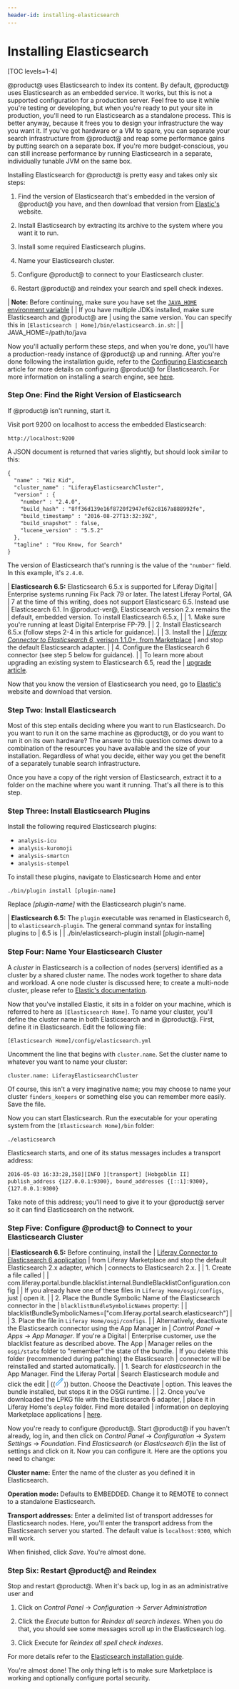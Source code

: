 ```yaml
---
header-id: installing-elasticsearch
---
```


# Installing Elasticsearch

[TOC levels=1-4]

@product@ uses Elasticsearch to index its content. By default, @product@ uses
Elasticsearch as an embedded service. It works, but this is not a supported
configuration for a production server. Feel free to use it while you're testing
or developing, but when you're ready to put your site in production, you'll need
to run Elasticsearch as a standalone process. This is better anyway, because it
frees you to design your infrastructure the way you want it. If you've got
hardware or a VM to spare, you can separate your search infrastructure from
@product@ and reap some performance gains by putting search on a separate box. If
you're more budget-conscious, you can still increase performance by running
Elasticsearch in a separate, individually tunable JVM on the same box. 

Installing Elasticsearch for @product@ is pretty easy and takes only six steps: 

1. Find the version of Elasticsearch that's embedded in the version of @product@
   you have, and then download that version from [Elastic's](https://www.elastic.co) 
   website. 

2. Install Elasticsearch by extracting its archive to the system where you want
   it to run. 

3. Install some required Elasticsearch plugins.

4. Name your Elasticsearch cluster. 

5. Configure @product@ to connect to your Elasticsearch cluster. 

6. Restart @product@ and reindex your search and spell check indexes. 

| **Note:** Before continuing, make sure you have set the [`JAVA_HOME` environment variable](https://docs.oracle.com/cd/E19182-01/820-7851/inst_cli_jdk_javahome_t/)
| 
| If you have multiple JDKs installed, make sure Elasticsearch and @product@ are
| using the same version. You can specify this in `[Elasticsearch
| Home]/bin/elasticsearch.in.sh`:
| 
|         JAVA_HOME=/path/to/java

Now you'll actually perform these steps, and when you're done, you'll have a
production-ready instance of @product@ up and running. After you're done
following the installation guide, refer to the [Configuring Elasticsearch](/docs/7-0/deploy/-/knowledge_base/d/configuring-elasticsearch-for-liferay-0)
article for more details on configuring @product@ for Elasticsearch. For more
information on installing a search engine, see
[here](/docs/7-0/deploy/-/knowledge_base/d/installing-a-search-engine).

### Step One: Find the Right Version of Elasticsearch

If @product@ isn't running, start it. 

Visit port 9200 on localhost to access the embedded Elasticsearch: 

    http://localhost:9200

A JSON document is returned that varies slightly, but should look similar to
this: 

    {
      "name" : "Wiz Kid",
      "cluster_name" : "LiferayElasticsearchCluster",
      "version" : {
        "number" : "2.4.0",
        "build_hash" : "8ff36d139e16f8720f2947ef62c8167a888992fe",
        "build_timestamp" : "2016-08-27T13:32:39Z",
        "build_snapshot" : false,
        "lucene_version" : "5.5.2"
      },
      "tagline" : "You Know, for Search"
    }

The version of Elasticsearch that's running is the value of the `"number"` field.
In this example, it's `2.4.0`. 

| **Elasticsearch 6.5:** Elasticsearch 6.5.x is supported for Liferay Digital
| Enterprise systems running Fix Pack 79 or later. The latest Liferay Portal, GA
| 7 at the time of this writing, does not support Elasticsearc 6.5. Instead use
| Elasticsearch 6.1. In @product-ver@, Elasticsearch version 2.x remains the
| default, embedded version. To install Elasticsearch 6.5.x,
| 
| 1.  Make sure you're running at least Digital Enterprise FP-79.
| 
| 2.  Install Elasticsearch 6.5.x (follow steps 2-4 in this article for guidance).
| 
| 3.  Install the
|     [_Liferay Connector to Elasticsearch 6_, verison 1.1.0+, from Marketplace](https://web.liferay.com/marketplace)
|     and stop the default Elasticsearch adapter.
| 
| 4.  Configure the Elasticsearch 6 connector (see step 5 below for guidance).
| 
| To learn more about upgrading an existing system to Elasticsearch 6.5, read the
| [upgrade article](/docs/7-0/deploy/-/knowledge_base/d/upgrading-to-elasticsearch-6).

Now that you know the version of Elasticsearch you need, go to
[Elastic's](https://www.elastic.co) website and download that version. 

### Step Two: Install Elasticsearch

Most of this step entails deciding where you want to run Elasticsearch. Do you
want to run it on the same machine as @product@, or do you want to run it on its
own hardware? The answer to this question comes down to a combination of the
resources you have available and the size of your installation. Regardless of
what you decide, either way you get the benefit of a separately tunable search
infrastructure. 

Once you have a copy of the right version of Elasticsearch, extract it to a
folder on the machine where you want it running. That's all there is to this
step. 

### Step Three: Install Elasticsearch Plugins

Install the following required Elasticsearch plugins:

-  `analysis-icu`
-  `analysis-kuromoji`
-  `analysis-smartcn`
-  `analysis-stempel`

To install these plugins, navigate to Elasticsearch Home and enter

    ./bin/plugin install [plugin-name]

Replace *[plugin-name]* with the Elasticsearch plugin's name.

| **Elasticsearch 6.5:** The `plugin` executable was renamed in Elasticsearch 6,
| to `elasticsearch-plugin`. The general command syntax for installing plugins to
| 6.5 is
| 
|     ./bin/elasticsearch-plugin install [plugin-name]

### Step Four: Name Your Elasticsearch Cluster

A *cluster* in Elasticsearch is a collection of nodes (servers) identified as a
cluster by a shared cluster name. The nodes work together to share data and
workload. A one node cluster is discussed here; to create a multi-node cluster,
please refer to [Elastic's documentation](https://www.elastic.co/guide/index.html). 

Now that you've installed Elastic, it sits in a folder on your machine, which is
referred to here as `[Elasticsearch Home]`. To name your cluster, you'll define
the cluster name in both Elasticsearch and in @product@. First, define it in
Elasticsearch. Edit the following file: 

    [Elasticsearch Home]/config/elasticsearch.yml

Uncomment the line that begins with `cluster.name`. Set the cluster name to
whatever you want to name your cluster: 

    cluster.name: LiferayElasticsearchCluster

Of course, this isn't a very imaginative name; you may choose to name your
cluster `finders_keepers` or something else you can remember more easily. Save
the file. 

Now you can start Elasticsearch. Run the executable for your operating system
from the `[Elasticsearch Home]/bin` folder: 

    ./elasticsearch

Elasticsearch starts, and one of its status messages includes a transport address: 

    2016-05-03 16:33:28,358][INFO ][transport] [Hobgoblin II] publish_address {127.0.0.1:9300}, bound_addresses {[::1]:9300}, {127.0.0.1:9300}

Take note of this address; you'll need to give it to your @product@ server so it
can find Elasticsearch on the network. 

### Step Five: Configure @product@ to Connect to your Elasticsearch Cluster

| **Elasticsearch 6.5:** Before continuing, install the
| [Liferay Connector to Elasticsearch 6 application](https://web.liferay.com/marketplace)
| from Liferay Marketplace and stop the default Elasticsearch 2.x adapter, which
| connects to Elasticsearch 2.x.
| 
| 1.  Create a file called
| 
|         com.liferay.portal.bundle.blacklist.internal.BundleBlacklistConfiguration.config
| 
|     If you already have one of these files in `Liferay Home/osgi/configs`, just
|     open it.
| 
| 2. Place the Bundle Symbolic Name of the Elasticsearch connector in the
|    `blacklistBundleSymbolicNames` property:
| 
|         blacklistBundleSymbolicNames=["com.liferay.portal.search.elasticsearch"]
| 
| 3. Place the file in `Liferay Home/osgi/configs`.
| 
| Alternatively, deactivate the Elasticsearch connector using the App Manager in
| *Control Panel* &rarr; *Apps* &rarr; *App Manager*. If you're a Digital
| Enterprise customer, use the blacklist feature as described above. The App
| Manager relies on the `osgi/state` folder to "remember" the state of the bundle.
| If you delete this folder (recommended during patching) the Elasticsearch
| connector will be reinstalled and started automatically.
| 
| 1.  Search for *elasticsearch* in the App Manager. Find the Liferay Portal
|     Search Elasticsearch module and click the edit
|     ((![Edit](../../images/icon-edit.png))) button.  Choose the Deactivate
|     option. This leaves the bundle installed, but stops it in the OSGi runtime.
| 
| 2.  Once you've downloaded the LPKG file with the Elasticsearch 6 adapter,
|     place it in Liferay Home's `deploy` folder. Find more detailed
|     information on deploying Marketplace applications
|     [here](/docs/7-0/user/-/knowledge_base/u/using-the-liferay-marketplace).

Now you're ready to configure @product@. Start @product@ if you haven't already,
log in, and then click on *Control Panel* &rarr; *Configuration* &rarr; *System
Settings* &rarr; *Foundation*. Find *Elasticsearch* (or *Elasticsearch 6*)in the
list of settings and click on it. Now you can configure it. Here are the
options you need to change: 

**Cluster name:** Enter the name of the cluster as you defined it in
Elasticsearch. 

**Operation mode:** Defaults to EMBEDDED. Change it to REMOTE to connect to a
standalone Elasticsearch. 

**Transport addresses:** Enter a delimited list of transport addresses for
Elasticsearch nodes. Here, you'll enter the transport address from the
Elasticsearch server you started. The default value is `localhost:9300`, which
will work. 

When finished, click *Save*. You're almost done. 

### Step Six: Restart @product@ and Reindex

Stop and restart @product@. When it's back up, log in as an administrative user
and

1.  Click on *Control Panel* &rarr; *Configuration* &rarr; *Server Administration*

2.  Click the *Execute* button for *Reindex all search indexes*. When you do that,
you should see some messages scroll up in the Elasticsearch log. 

3.  Click Execute for *Reindex all spell check indexes*.

For more details refer to the [Elasticsearch installation guide](https://www.elastic.co/guide/en/elasticsearch/reference/2.4/_installation.html).

You're almost done! The only thing left is to make sure Marketplace is working
and optionally configure portal security. 

